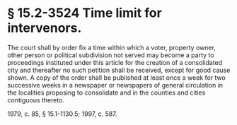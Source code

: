 # § 15.2-3524 Time limit for intervenors.

<p>The court shall by order fix a time within which a voter, property owner, other person or political subdivision not served may become a party to proceedings instituted under this article for the creation of a consolidated city and thereafter no such petition shall be received, except for good cause shown. A copy of the order shall be published at least once a week for two successive weeks in a newspaper or newspapers of general circulation in the localities proposing to consolidate and in the counties and cities contiguous thereto.</p><p>1979, c. 85, § 15.1-1130.5; 1997, c. 587.</p>